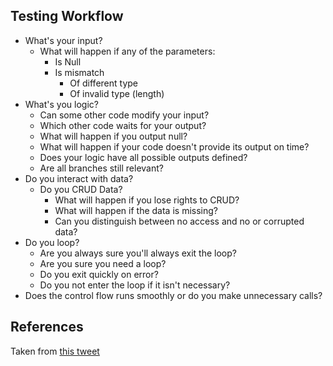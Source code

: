 ## Testing Workflow

- What's your input?
	- What will happen if any of the parameters:
		- Is Null
		- Is mismatch
			- Of different type
			- Of invalid type (length)
- What's you logic?
	- Can some other code modify your input?
	- Which other code waits for your output?
	- What will happen if you output null?
	- What will happen if your code doesn't provide its output on time?
	- Does your logic have all possible outputs defined?
	- Are all branches still relevant?
- Do you interact with data?
	- Do you CRUD Data?
		- What will happen if you lose rights to CRUD?
		- What will happen if the data is missing?
		- Can you distinguish between no access and no or corrupted data?
- Do you loop?
	- Are you always sure you'll always exit the loop?
	- Are you sure you need a loop?
	- Do you exit quickly on error?
	- Do you not enter the loop if it isn't necessary?
- Does the control flow runs smoothly or do you make unnecessary calls?

## References

Taken from [this tweet](https://twitter.com/hrisKoleva/status/1672903338898145280?s=20)